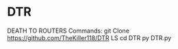 # DTR
DEATH TO ROUTERS
Commands:
git Clone https://github.com/TheKiller118/DTR
LS
cd DTR 
py DTR.py
